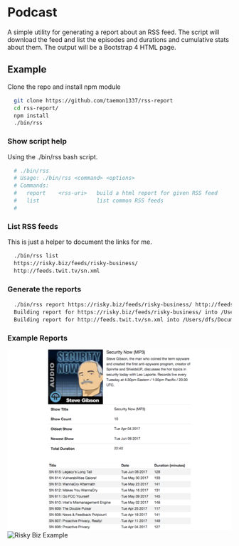 # Podcast

A simple utility for generating a report about an RSS feed.  The script will download the feed and list the episodes and durations and cumulative stats about them.  The output will be a Bootstrap 4 HTML page.

## Example
Clone the repo and install npm module
```bash
  git clone https://github.com/taemon1337/rss-report
  cd rss-report/
  npm install
  ./bin/rss
```

### Show script help
Using the ./bin/rss bash script.
```bash
  # ./bin/rss
  # Usage: ./bin/rss <command> <options>
  # Commands:
  #   report    <rss-uri>   build a html report for given RSS feed
  #   list                  list common RSS feeds
  #
```

### List RSS feeds
This is just a helper to document the links for me.
```bash
  ./bin/rss list
  https://risky.biz/feeds/risky-business/
  http://feeds.twit.tv/sn.xml
```

### Generate the reports
```bash
  ./bin/rss report https://risky.biz/feeds/risky-business/ http://feeds.twit.tv/sn.xml
  Building report for https://risky.biz/feeds/risky-business/ into /Users/dfs/Documents/code/podcast/bin/../reports/risky-business.html...
  Building report for http://feeds.twit.tv/sn.xml into /Users/dfs/Documents/code/podcast/bin/../reports/sn.xml.html...
```

### Example Reports
![Security Now Example](/examples/sn.xml.png?raw=true "Security Now Report")
![Risky Biz Example](/examples/risky-business.png?raw=true "Risky Business Report")

